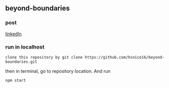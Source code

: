 ## beyond-boundaries

### post

[linkedIn](https://www.linkedin.com/posts/hsnice16_webapp-reactjs-css-activity-6786530042907287553-3fP4)

### run in localhost

`clone this repository by git clone https://github.com/hsnice16/beyond-boundaries.git`

then in terminal, go to repository location. And run

`npm start`
